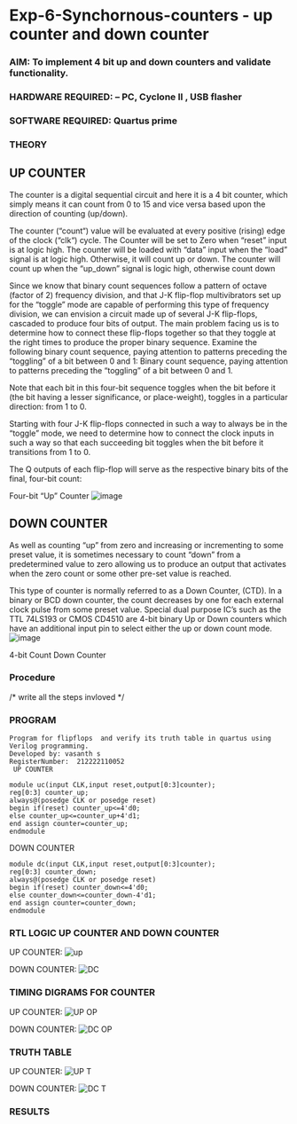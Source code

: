 # Exp-6-Synchornous-counters - up counter and down counter 
### AIM: To implement 4 bit up and down counters and validate  functionality.
### HARDWARE REQUIRED:  – PC, Cyclone II , USB flasher
### SOFTWARE REQUIRED:   Quartus prime
### THEORY 

## UP COUNTER 
The counter is a digital sequential circuit and here it is a 4 bit counter, which simply means it can count from 0 to 15 and vice versa based upon the direction of counting (up/down). 

The counter (“count“) value will be evaluated at every positive (rising) edge of the clock (“clk“) cycle.
The Counter will be set to Zero when “reset” input is at logic high.
The counter will be loaded with “data” input when the “load” signal is at logic high. Otherwise, it will count up or down.
The counter will count up when the “up_down” signal is logic high, otherwise count down

Since we know that binary count sequences follow a pattern of octave (factor of 2) frequency division, and that J-K flip-flop multivibrators set up for the “toggle” mode are capable of performing this type of frequency division, we can envision a circuit made up of several J-K flip-flops, cascaded to produce four bits of output.
The main problem facing us is to determine how to connect these flip-flops together so that they toggle at the right times to produce the proper binary sequence.
Examine the following binary count sequence, paying attention to patterns preceding the “toggling” of a bit between 0 and 1:
Binary count sequence, paying attention to patterns preceding the “toggling” of a bit between 0 and 1.

Note that each bit in this four-bit sequence toggles when the bit before it (the bit having a lesser significance, or place-weight), toggles in a particular direction: from 1 to 0.



 
 

Starting with four J-K flip-flops connected in such a way to always be in the “toggle” mode, we need to determine how to connect the clock inputs in such a way so that each succeeding bit toggles when the bit before it transitions from 1 to 0.

The Q outputs of each flip-flop will serve as the respective binary bits of the final, four-bit count:

 
 

Four-bit “Up” Counter
![image](https://user-images.githubusercontent.com/36288975/169644758-b2f4339d-9532-40c5-af40-8f4f8c942e2c.png)



## DOWN COUNTER 

As well as counting “up” from zero and increasing or incrementing to some preset value, it is sometimes necessary to count “down” from a predetermined value to zero allowing us to produce an output that activates when the zero count or some other pre-set value is reached.

This type of counter is normally referred to as a Down Counter, (CTD). In a binary or BCD down counter, the count decreases by one for each external clock pulse from some preset value. Special dual purpose IC’s such as the TTL 74LS193 or CMOS CD4510 are 4-bit binary Up or Down counters which have an additional input pin to select either the up or down count mode.
![image](https://user-images.githubusercontent.com/36288975/169644844-1a14e123-7228-4ed8-81a9-eb937dff4ac8.png)


4-bit Count Down Counter
### Procedure
/* write all the steps invloved */



### PROGRAM 
```
Program for flipflops  and verify its truth table in quartus using Verilog programming.
Developed by: vasanth s
RegisterNumber:  212222110052
 UP COUNTER

module uc(input CLK,input reset,output[0:3]counter); 
reg[0:3] counter_up;
always@(posedge CLK or posedge reset)
begin if(reset) counter_up<=4'd0;
else counter_up<=counter_up+4'd1;
end assign counter=counter_up;
endmodule
```

DOWN COUNTER
```
module dc(input CLK,input reset,output[0:3]counter);
reg[0:3] counter_down;
always@(posedge CLK or posedge reset)
begin if(reset) counter_down<=4'd0;
else counter_down<=counter_down-4'd1;
end assign counter=counter_down;
endmodule
```






### RTL LOGIC UP COUNTER AND DOWN COUNTER
UP COUNTER:
![up](https://github.com/vasanth0908/Exp-7-Synchornous-counters-/assets/122000018/79357cec-5f31-4907-8562-690bc1d71d72)

DOWN COUNTER:
![DC](https://github.com/vasanth0908/Exp-7-Synchornous-counters-/assets/122000018/bb0a650e-caf1-4690-878f-5d5d8ccf3bbe)












### TIMING DIGRAMS FOR COUNTER  
UP COUNTER:
![UP OP](https://github.com/vasanth0908/Exp-7-Synchornous-counters-/assets/122000018/769004f5-822a-459f-93d9-04459c6e1742)

DOWN COUNTER:
![DC OP](https://github.com/vasanth0908/Exp-7-Synchornous-counters-/assets/122000018/5437a1bd-07a9-4508-ad7d-49083df777a7)








### TRUTH TABLE 

UP COUNTER:
![UP T](https://github.com/vasanth0908/Exp-7-Synchornous-counters-/assets/122000018/899b7e95-0110-4428-8b77-b8e5fbe37291)

DOWN COUNTER:
![DC T](https://github.com/vasanth0908/Exp-7-Synchornous-counters-/assets/122000018/9b7b8475-78f6-4b87-ade9-83ec90910a86)






### RESULTS 
